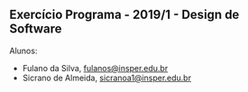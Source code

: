 Exercício Programa - 2019/1 - Design de Software
------------------------------------------------

Alunos: 
- Fulano da Silva, fulanos@insper.edu.br
- Sicrano de Almeida, sicranoa1@insper.edu.br

